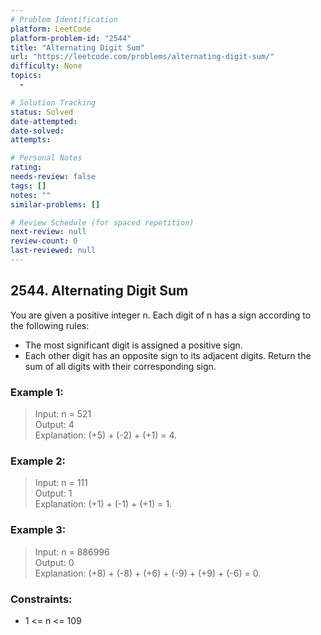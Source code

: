 ```yaml
---
# Problem Identification
platform: LeetCode
platform-problem-id: "2544"
title: "Alternating Digit Sum"
url: "https://leetcode.com/problems/alternating-digit-sum/"
difficulty: None
topics:
  -

# Solution Tracking
status: Solved
date-attempted:
date-solved:
attempts:

# Personal Notes
rating:
needs-review: false
tags: []
notes: ""
similar-problems: []

# Review Schedule (for spaced repetition)
next-review: null
review-count: 0
last-reviewed: null
---
```


## 2544. Alternating Digit Sum

You are given a positive integer n. Each digit of n has a sign according to the following rules:

- The most significant digit is assigned a positive sign.
- Each other digit has an opposite sign to its adjacent digits.
Return the sum of all digits with their corresponding sign.

### Example 1:

> Input: n = 521<br/>
> Output: 4<br/>
> Explanation: (+5) + (-2) + (+1) = 4.

### Example 2:

> Input: n = 111<br/>
> Output: 1<br/>
> Explanation: (+1) + (-1) + (+1) = 1.

### Example 3:

> Input: n = 886996<br/>
> Output: 0<br/>
> Explanation: (+8) + (-8) + (+6) + (-9) + (+9) + (-6) = 0.
 
### Constraints:

- 1 <= n <= 109